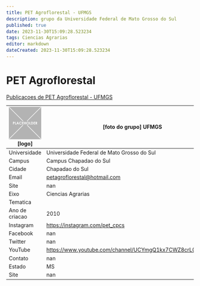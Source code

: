 ```yaml
---
title: PET Agroflorestal - UFMGS
description: grupo da Universidade Federal de Mato Grosso do Sul
published: true
date: 2023-11-30T15:09:28.523234
tags: Ciencias Agrarias
editor: markdown
dateCreated: 2023-11-30T15:09:28.523234
---
```


# PET Agroflorestal

[Publicacoes de PET Agroflorestal - UFMGS](/atividade/283PETAgroflorestalUFMGS/feed.md)

| ![placeholder.png](/placeholder.png) [logo] | [foto do grupo] UFMGS         |
| ------------------------------------------- | ------------------------------------------------- |
| Universidade                                | Universidade Federal de Mato Grosso do Sul      |
| Campus                                      | Campus Chapadao do Sul            |
| Cidade                                      | Chapadao do Sul             |
| Email                                       | petagroflorestal@hotmail.com             |
| Site                                        | nan              |
| Eixo                                        | Ciencias Agrarias              |
| Tematica                                    |           |
| Ano de criacao                              | 2010        |
| Instagram                                   | https://instagram.com/pet_cpcs         |
| Facebook                                    | nan          |
| Twitter                                     | nan           |
| YouTube                                     | https://www.youtube.com/channel/UCYmgQ1kx7CWZ8crL0n0WrWw           |
| Contato                                     | nan         |
| Estado                                      |  MS            |
| Site                                        | nan |
